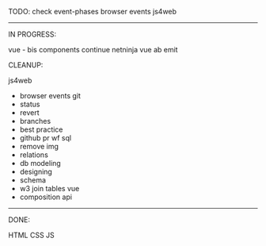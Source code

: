 TODO: check event-phases browser events js4web

---

IN PROGRESS:

vue - bis components
continue netninja vue ab emit

CLEANUP:

js4web

- browser events
  git
- status
- revert
- branches
- best practice
- github pr wf
  sql
- remove img
- relations
- db modeling
- designing
- schema
- w3 join tables
  vue
- composition api

---

DONE:

HTML
CSS
JS
